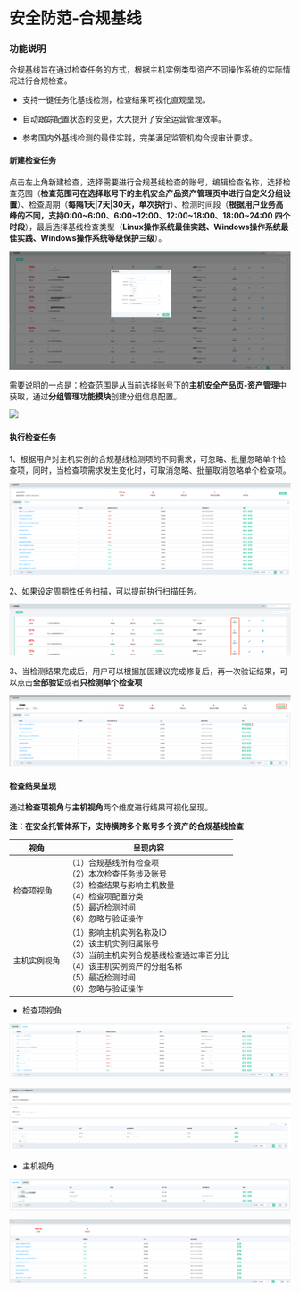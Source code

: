 # 安全防范-合规基线

### 功能说明

合规基线旨在通过检查任务的方式，根据主机实例类型资产不同操作系统的实际情况进行合规检查。

- 支持一键任务化基线检测，检查结果可视化直观呈现。

- 自动跟踪配置状态的变更，大大提升了安全运营管理效率。

- 参考国内外基线检测的最佳实践，完美满足监管机构合规审计要求。

#### 新建检查任务

点击左上角新建检查，选择需要进行合规基线检查的账号，编辑检查名称，选择检查范围（**检查范围可在选择账号下的主机安全产品资产管理页中进行自定义分组设置**）、检查周期（**每隔1天|7天|30天，单次执行**）、检测时间段（**根据用户业务高峰的不同，支持0:00~6:00、6:00~12:00、12:00~18:00、18:00~24:00 四个时段**），最后选择基线检查类型（**Linux操作系统最佳实践、Windows操作系统最佳实践、Windows操作系统等级保护三级**）。

![](../../../../../image/CSoC/CSoC-03-4-1.png)

需要说明的一点是：检查范围是从当前选择账号下的**主机安全产品页-资产管理**中获取，通过**分组管理功能模块**创建分组信息配置。

![](../../../../../image/Endpoint-Security/baseline-11.png)

#### 执行检查任务

1、根据用户对主机实例的合规基线检测项的不同需求，可忽略、批量忽略单个检查项，同时，当检查项需求发生变化时，可取消忽略、批量取消忽略单个检查项。 

![](../../../../../image/CSoC/CSoC-03-4-2.png)

2、如果设定周期性任务扫描，可以提前执行扫描任务。 

![](../../../../../image/CSoC/CSoC-03-4-3.png)

3、当检测结果完成后，用户可以根据加固建议完成修复后，再一次验证结果，可以点击**全部验证**或者**只检测单个检查项** 

![](../../../../../image/CSoC/CSoC-03-4-4.png)

#### 检查结果呈现

通过**检查项视角**与**主机视角**两个维度进行结果可视化呈现。

**注：在安全托管体系下，支持横跨多个账号多个资产的合规基线检查**

| 视角         | 呈现内容                                                     |
| ------------ | ------------------------------------------------------------ |
| 检查项视角   | （1）合规基线所有检查项<br>（2）本次检查任务涉及账号<br>（3）检查结果与影响主机数量<br>（4）检查项配置分类<br>（5）最近检测时间<br>（6）忽略与验证操作 |
| 主机实例视角 | （1）影响主机实例名称及ID<br>（2）该主机实例归属账号<br>（3）当前主机实例合规基线检查通过率百分比<br>（4）该主机实例资产的分组名称<br>（5）最近检测时间<br>（6）忽略与验证操作 |

- 检查项视角

![](../../../../../image/CSoC/CSoC-03-4-5.png)

![](../../../../../image/CSoC/CSoC-03-4-7.png)

- 主机视角

![](../../../../../image/CSoC/CSoC-03-4-6.png)

![](../../../../../image/CSoC/CSoC-03-4-8.png)